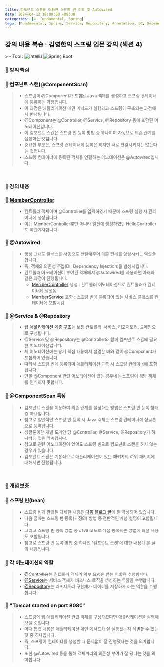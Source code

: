 ```yaml
---
title: 컴포넌트 스캔을 이용한 스프링 빈 정의 및 Autowired
date: 2024-04-12 18:00:00 +09:00
categories: [4. Fundamental, Spring]
tags: [Fundamental, Spring, Service, Repository, Annotation, DI, Dependency Injection, Constructor Method, Autowired, Spring Bean]
---
```


<!-- 2024-04-12 글 작성 시작; 2024-04-13 페이지 호출 완료 -->
<h2>강의 내용 복습 : 김영한의 스프링 입문 강의 (섹션 4)</h2>
> - Tool :  
<img alt="IntelliJ" src="https://img.shields.io/badge/-IntelliJ-000000?style=flat-square&logo=intellij-idea&logoColor=white" />
<img alt="Spring Boot" src="https://img.shields.io/badge/-SpringBoot-6DB33F?style=flat-square&logo=spring&logoColor=white" />

<br>

### 🔔 강의 핵심
### 📌 컴포넌트 스캔(@ComponentScan)
> - 스프링이 @Component가 포함된 Java 객체를 생성하고 스프링 컨테이너에 등록하는 과정입니다.
> - 이 과정은 애플리케이션 메인 메서드가 실행되고 스프링이 구축되는 과정에서 발생됩니다.
> - @Component는 @Controller, @Service, @Repository 등에 포함된 어노테이션입니다.
> - 이 컴포넌트 스캔은 스프링 빈 등록 방법 중 하나이며 자동으로 의존 관계를 설정하는 것입니다.
> - 중요한 부분은, 스프링 컨테이너에 등록은 하지만 서로 연결시키지는 않는다는 것입니다.
> - 스프링 컨테이너에 등록된 객체를 연결하는 어노테이션은 @Autowired입니다.

<br>

### 🔔 강의 내용
### 📌 <a href="https://github.com/Kim-src/Study-Spring/blob/main/src/main/java/hello/hellospring/controller/MemberController.java">MemberController</a>
> - 컨트롤러 객체이며 @Controller를 입력하였기 때문에 스프링 실행 시 컨테이너에 생성됩니다.
> - 이는 MemberController뿐만 아니라 일전에 생성하였던 HelloController도 마찬가지입니다.

### 📌 @Autowired
> - 명칭 그대로 클래스를 자동으로 연결해주어 의존 관계를 형성시키는 역할을 합니다.
> - 즉, 객체의 의존성 주입(DI; Dependency Injection)을 발생시킵니다.
> - 컨트롤러 어노테이션이 부여된 객체에서 @Autowired를 사용하면 아래와 같은 과정이 진행됩니다.
>    - <a href="https://github.com/Kim-src/Study-Spring/blob/main/src/main/java/hello/hellospring/controller/MemberController.java">MemberController</a> 생성 : 컨트롤러 어노테이션으로 컨트롤러가 컨테이너에 생성됨
>    - <a href="https://github.com/Kim-src/Study-Spring/blob/main/src/main/java/hello/hellospring/service/MemberService.java">MemberService</a> 포함 : 스프링 빈에 등록되어 있는 서비스 클래스를 컨테이너에 포함시킴

### 📌 @Service & @Repository
> - <a href="https://kim-src.github.io/posts/%ED%9A%8C%EC%9B%90%EA%B4%80%EB%A6%AC%EB%A5%BC-%EC%9C%84%ED%95%9C-%EA%B0%9D%EC%B2%B4,-%EC%9D%B8%ED%84%B0%ED%8E%98%EC%9D%B4%EC%8A%A4,-%EB%A6%AC%ED%8F%AC%EC%A7%80%ED%86%A0%EB%A6%AC-%EC%83%9D%EC%84%B1-%EB%B0%A9%EB%B2%95/#-%EC%9D%BC%EB%B0%98%EC%A0%81%EC%9D%B8-%EC%9B%B9-%EC%95%A0%ED%94%8C%EB%A6%AC%EC%BC%80%EC%9D%B4%EC%85%98-%EA%B3%84%EC%B8%B5-%EA%B5%AC%EC%A1%B0">웹 애플리케이션 계층 구조</a>는 보통 컨트롤러, 서비스, 리포지토리, 도메인으로 구성됩니다.
> - @Service 및 @Repository는 @Controller와 함께 컴포넌트 스캔에 필요한 어노테이션입니다.
> - 세 어노테이션에는 상기 핵심 내용에서 설명한 바와 같이 @Component가 포함되어 있습니다.
> - 따라서 스프링 빈에 등록되며 애플리케이션 구축 시 스프링 컨테이너에 포함됩니다.
> - 만일 @Component 관련 어노테이션이 없는 경우네는 스프링이 해당 객체를 인식하지 못합니다.

### 📌 @ComponentScan 특징
> - 컴포넌트 스캔을 이용하여 의존 관계를 설정하는 방법은 스프링 빈 등록 형태 중 하나입니다.
> - 참고로 일반적인 스프링 빈 등록 시 Java 객체는 스프링 컨테이너에 싱글톤으로 등록됩니다.
> - 싱글톤이란 개별 도메인 당 @Controller, @Service, @Repository가 하나라는 것을 의미합니다.
> - 참고로 관련 어노테이션이 있어도 스프링 빈으로 컴포넌트 스캔을 하지 않는 경우가 있습니다.
> - 컴포넌트 스캔은 기본적으로 애플리케이션이 있는 패키지의 하위 패키지에 대해서만 진행됩니다.

<br>

### 🔔 개념 보충
### 📌 스프링 빈(bean)
> - 스프링 빈과 관련된 자세한 내용은 <a href="https://kim-src.github.io/posts/Configuration-%EB%B0%8F-Bean%EC%9D%84-%EC%9D%B4%EC%9A%A9%ED%95%9C-%EC%8A%A4%ED%94%84%EB%A7%81-%EB%B9%88-%EB%93%B1%EB%A1%9D-%EB%B0%A9%EB%B2%95/">다음 블로그 글</a>에 잘 작성되어 있습니다.
> - 다음 글에는 스프링 빈 등록(= 정의) 방법 등 전반적인 개념 설명이 포함됩니다.
> - 그리고 스프링 빈 등록 방법 중 Java 코드로 직접 등록하는 방법에 대한 내용도 포함됩니다.
> - 참고로 스프링 빈 등록 방법 중 하나인 '컴포넌트 스캔'에 대한 내용이 본 글의 내용입니다.

### 📌 각 어노테이션의 역할
> - <a href="https://github.com/Kim-src/Study-Spring/blob/main/src/main/java/hello/hellospring/controller/MemberController.java">@Controller</a>는 컨트롤러 객체가 외부 요청을 받는 역할을 수행합니다.
> - <a href="https://github.com/Kim-src/Study-Spring/blob/main/src/main/java/hello/hellospring/service/MemberService.java">@Service</a>는 서비스 객체가 비즈니스 로직을 생성하는 역할을 수행합니다.
> - <a href="https://github.com/Kim-src/Study-Spring/blob/main/src/main/java/hello/hellospring/repository/MemoryMemberRepository.java">@Repository</a>는 리포지토리 구현체가 데이터를 저장하게 하는 역할을 수행합니다.

### 📌 "Tomcat started on port 8080"
> - 스프링에 웹 애플리케이션 관련 객체를 구성하셨다면 애플리케이션을 실행해보실 것입니다.
> - 이때 톰캣 내용은 애플리케이션 메인 메서드가 잘 실행됐는지 식별할 수 있는 것 중 하나입니다.
> - 즉, 스프링이 컨테이너를 생성할 때 문제없이 잘 진행됐다는 것을 의미합니다.
> - 또한 @Autowired 등을 통해 객체끼리의 의존성 부여가 잘 됐다는 것을 의미합니다.

<br>
<br>
<br>
